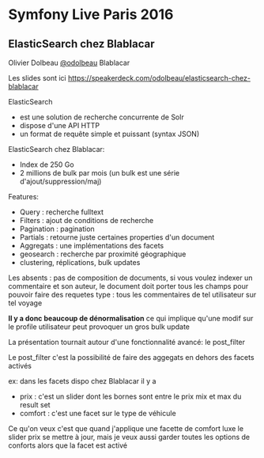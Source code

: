 # Symfony Live Paris 2016

## ElasticSearch chez Blablacar
Olivier Dolbeau [@odolbeau](https://twitter.com/odolbeau) Blablacar

Les slides sont ici https://speakerdeck.com/odolbeau/elasticsearch-chez-blablacar

ElasticSearch
  * est une solution de recherche concurrente de Solr
  * dispose d'une API HTTP
  * un format de requête simple et puissant (syntax JSON)

ElasticSearch chez Blablacar:
  * Index de 250 Go
  * 2 millions de bulk par mois (un bulk est une série d'ajout/suppression/maj)

Features:
  * Query : recherche fulltext
  * Filters : ajout de conditions de recherche
  * Pagination : pagination
  * Partials : retourne juste certaines properties d'un document
  * Aggregats : une implémentations des facets
  * geosearch : recherche par proximité géographique
  * clustering, réplications, bulk updates

Les absents : pas de composition de documents, si vous voulez indexer un
commentaire et son auteur, le document doit porter tous les champs pour pouvoir
faire des requetes type : tous les commentaires de tel utilisateur sur tel voyage

**Il y a donc beaucoup de dénormalisation** ce qui implique qu'une modif sur le
profile utilisateur peut provoquer un gros bulk update

La présentation tournait autour d'une fonctionnalité avancé: le post_filter

Le post_filter c'est la possibilité de faire des aggegats en dehors des facets activés

ex: dans les facets dispo chez Blablacar il y a
  * prix : c'est un slider dont les bornes sont entre le prix mix et max du result set
  * comfort : c'est une facet sur le type de véhicule

Ce qu'on veux c'est que quand j'applique une facette de comfort luxe le slider
prix se mettre à jour, mais je veux aussi garder toutes les options de conforts
alors que la facet est activé

